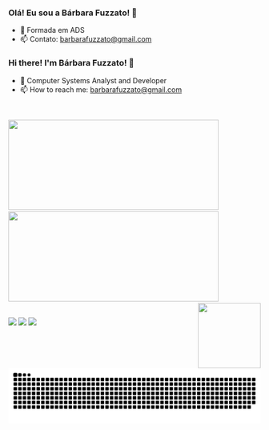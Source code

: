 ### Olá! Eu sou a Bárbara Fuzzato! 👋

- 🌱 Formada em ADS
- 📫 Contato: barbarafuzzato@gmail.com

### Hi there! I'm Bárbara Fuzzato! 👋

- 🌱 Computer Systems Analyst and Developer
- 📫 How to reach me: barbarafuzzato@gmail.com

##
<br>

<div>
  <a href="https://github.com/barbarafuzzato">
  <img height="180em" img width="420em" src="https://github-readme-stats.vercel.app/api?username=barbarafuzzato&show_icons=true&theme=material-palenight&include_all_commits=true&count_private=true"/>
  <img height="180em" img width="420em" src="https://github-readme-stats.vercel.app/api/top-langs/?username=barbarafuzzato&layout=compact&langs_count=7&theme=material-palenight"/>
<img align="right" <img height="130em" img width="125em" src="https://cdn.discordapp.com/attachments/886793340186673155/886793456964468756/ezgif.com-gif-maker.gif">
</div>
  
  ##
  
  <div> 
  <a href="https://instagram.com/barbarafuzzato" target="_blank"><img src="https://img.shields.io/badge/-Instagram-%23E4405F?style=for-the-badge&logo=instagram&logoColor=white" target="_blank"></a>
 <a href = "mailto:barbarafuzzato@gmail.com"><img src="https://img.shields.io/badge/-Gmail-%23333?style=for-the-badge&logo=gmail&logoColor=white" target="_blank"></a>
  <a href="https://www.linkedin.com/in/barbarafuzzato/" target="_blank"><img src="https://img.shields.io/badge/-LinkedIn-%230077B5?style=for-the-badge&logo=linkedin&logoColor=white" target="_blank"></a> 
  
   ![Snake animation](https://github.com/barbarafuzzato/barbarafuzzato/blob/output/github-contribution-grid-snake.svg)
    
  </div>
  
  

